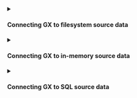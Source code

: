<details>
<summary>

#### Connecting GX to filesystem source data

</summary>

**Local Filesystems**
- [How to quickly connect to a single file using Pandas](/docs/guides/connecting_to_your_data/fluent/filesystem/connect_filesystem_source_data)
- [How to connect to one or more files using Pandas](/docs/guides/connecting_to_your_data/fluent/filesystem/connect_filesystem_source_data)
- [How to connect to one or more files using Spark](/docs/guides/connecting_to_your_data/fluent/filesystem/connect_filesystem_source_data)

**Google Cloud Storage**
- [How to connect to data on GCS using Pandas](/docs/guides/connecting_to_your_data/fluent/cloud/how_to_connect_to_data_on_gcs_using_pandas)
- [How to connect to data on GCS using Spark](/docs/guides/connecting_to_your_data/fluent/cloud/how_to_connect_to_data_on_gcs_using_spark)

**Azure Blob Storage**
- [How to connect to data on Azure Blob Storage using Pandas](/docs/guides/connecting_to_your_data/fluent/cloud/how_to_connect_to_data_on_azure_blob_storage_using_pandas)
- [How to connect to data on Azure Blob Storage using Spark](/docs/guides/connecting_to_your_data/fluent/cloud/how_to_connect_to_data_on_azure_blob_storage_using_spark)

**Amazon Web Services**
- [How to connect to data on S3 using Pandas](/docs/guides/connecting_to_your_data/fluent/cloud/how_to_connect_to_data_on_s3_using_pandas)
- [How to connect to data on S3 using Spark](/docs/guides/connecting_to_your_data/fluent/cloud/how_to_connect_to_data_on_s3_using_spark)

</details>

<details>

<summary>

#### Connecting GX to in-memory source data

</summary>

- [How to connect to in-memory data using Pandas](/docs/guides/connecting_to_your_data/fluent/in_memory/connect_in_memory_data)

</details>


<details>

<summary>

#### Connecting GX to SQL source data

</summary>

**General SQL Datasources**
- [How to connect to SQL data](/docs/guides/connecting_to_your_data/fluent/database/how_to_connect_to_sql_data)

**Specific SQL dialects**
- [How to connect to PostgreSQL data](/docs/guides/connecting_to_your_data/fluent/database/connect_sql_source_data)
- [How to connect to SQLite data](/docs/guides/connecting_to_your_data/fluent/database/connect_sql_source_data)

</details>